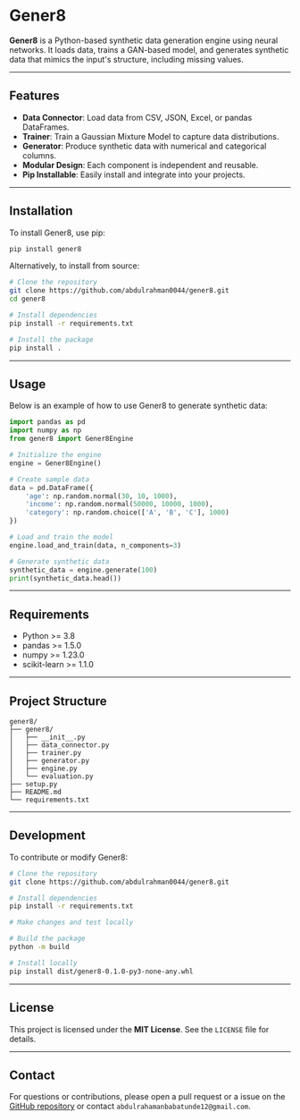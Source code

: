 # Gener8

**Gener8** is a Python-based synthetic data generation engine using neural networks. It loads data, trains a GAN-based model, and generates synthetic data that mimics the input's structure, including missing values.

---

## Features

- **Data Connector**: Load data from CSV, JSON, Excel, or pandas DataFrames.
- **Trainer**: Train a Gaussian Mixture Model to capture data distributions.
- **Generator**: Produce synthetic data with numerical and categorical columns.
- **Modular Design**: Each component is independent and reusable.
- **Pip Installable**: Easily install and integrate into your projects.

---

## Installation

To install Gener8, use pip:

```bash
pip install gener8
```

Alternatively, to install from source:

```bash
# Clone the repository
git clone https://github.com/abdulrahman0044/gener8.git
cd gener8

# Install dependencies
pip install -r requirements.txt

# Install the package
pip install .
```

---

## Usage

Below is an example of how to use Gener8 to generate synthetic data:

```python
import pandas as pd
import numpy as np
from gener8 import Gener8Engine

# Initialize the engine
engine = Gener8Engine()

# Create sample data
data = pd.DataFrame({
    'age': np.random.normal(30, 10, 1000),
    'income': np.random.normal(50000, 10000, 1000),
    'category': np.random.choice(['A', 'B', 'C'], 1000)
})

# Load and train the model
engine.load_and_train(data, n_components=3)

# Generate synthetic data
synthetic_data = engine.generate(100)
print(synthetic_data.head())
```

---

## Requirements

- Python >= 3.8
- pandas >= 1.5.0
- numpy >= 1.23.0
- scikit-learn >= 1.1.0

---

## Project Structure

```
gener8/
├── gener8/
│   ├── __init__.py
│   ├── data_connector.py
│   ├── trainer.py
│   ├── generator.py
│   ├── engine.py
│   └── evaluation.py
├── setup.py
├── README.md
└── requirements.txt
```

---

## Development

To contribute or modify Gener8:

```bash
# Clone the repository
git clone https://github.com/abdulrahman0044/gener8.git

# Install dependencies
pip install -r requirements.txt

# Make changes and test locally

# Build the package
python -m build

# Install locally
pip install dist/gener8-0.1.0-py3-none-any.whl
```

---

## License

This project is licensed under the **MIT License**. See the `LICENSE` file for details.

---

## Contact

For questions or contributions, please open a pull request or a issue on the [GitHub repository](https://github.com/abdulrahman0044/gener8) or contact `abdulrahamanbabatunde12@gmail.com`.
